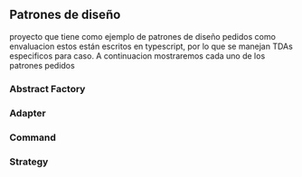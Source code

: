 ## Patrones de diseño

proyecto que tiene como ejemplo de patrones de diseño pedidos como envaluacion
estos están escritos en typescript, por lo que se manejan TDAs especificos para caso.
A continuacion mostraremos cada uno de los patrones pedidos


### Abstract Factory

### Adapter

### Command





### Strategy